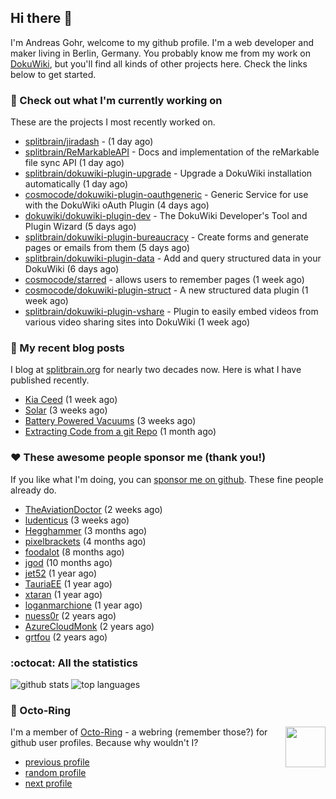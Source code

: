 ## Hi there :wave:

I'm Andreas Gohr, welcome to my github profile. I'm a web developer and maker living in Berlin, Germany. You probably know me from my work on [DokuWiki](https://github.com/splitbrain/dokuwiki), but you'll find all kinds of other projects here. Check the links below to get started.

### :hammer: Check out what I'm currently working on

These are the projects I most recently worked on.


- [splitbrain/jiradash](https://github.com/splitbrain/jiradash) -  (1 day ago)
- [splitbrain/ReMarkableAPI](https://github.com/splitbrain/ReMarkableAPI) - Docs and implementation of the reMarkable file sync API (1 day ago)
- [splitbrain/dokuwiki-plugin-upgrade](https://github.com/splitbrain/dokuwiki-plugin-upgrade) - Upgrade a DokuWiki installation automatically (1 day ago)
- [cosmocode/dokuwiki-plugin-oauthgeneric](https://github.com/cosmocode/dokuwiki-plugin-oauthgeneric) - Generic Service for use with the DokuWiki oAuth Plugin (4 days ago)
- [dokuwiki/dokuwiki-plugin-dev](https://github.com/dokuwiki/dokuwiki-plugin-dev) - The DokuWiki Developer&#39;s Tool and Plugin Wizard (5 days ago)
- [splitbrain/dokuwiki-plugin-bureaucracy](https://github.com/splitbrain/dokuwiki-plugin-bureaucracy) - Create forms and generate pages or emails from them (5 days ago)
- [splitbrain/dokuwiki-plugin-data](https://github.com/splitbrain/dokuwiki-plugin-data) - Add and query structured data in your DokuWiki (6 days ago)
- [cosmocode/starred](https://github.com/cosmocode/starred) - allows users to remember pages (1 week ago)
- [cosmocode/dokuwiki-plugin-struct](https://github.com/cosmocode/dokuwiki-plugin-struct) - A new structured data plugin (1 week ago)
- [splitbrain/dokuwiki-plugin-vshare](https://github.com/splitbrain/dokuwiki-plugin-vshare) - Plugin to easily embed videos from various video sharing sites into DokuWiki (1 week ago)

### :scroll: My recent blog posts

I blog at [splitbrain.org](https://www.splitbrain.org) for nearly two decades now. Here is what I have published recently.


- [Kia Ceed](https://www.splitbrain.org/blog/2023-04/16-kia_ceed_phev) (1 week ago)
- [Solar](https://www.splitbrain.org/blog/2023-04/04-solar) (3 weeks ago)
- [Battery Powered Vacuums](https://www.splitbrain.org/blog/2023-04/01-battery_powered_vacuums) (3 weeks ago)
- [Extracting Code from a git Repo](https://www.splitbrain.org/blog/2023-03/11-extracting_code_from_git_repo_with_history) (1 month ago)

### :hearts:️ These awesome people sponsor me (thank you!)

If you like what I'm doing, you can [sponsor me on github](https://github.com/sponsors/splitbrain). These fine people already do.


- [TheAviationDoctor](https://github.com/TheAviationDoctor) (2 weeks ago)
- [ludenticus](https://github.com/ludenticus) (3 weeks ago)
- [Hegghammer](https://github.com/Hegghammer) (3 months ago)
- [pixelbrackets](https://github.com/pixelbrackets) (4 months ago)
- [foodalot](https://github.com/foodalot) (8 months ago)
- [jgod](https://github.com/jgod) (10 months ago)
- [jet52](https://github.com/jet52) (1 year ago)
- [TauriaEE](https://github.com/TauriaEE) (1 year ago)
- [xtaran](https://github.com/xtaran) (1 year ago)
- [loganmarchione](https://github.com/loganmarchione) (1 year ago)
- [nuess0r](https://github.com/nuess0r) (2 years ago)
- [AzureCloudMonk](https://github.com/AzureCloudMonk) (2 years ago)
- [grtfou](https://github.com/grtfou) (2 years ago)

### :octocat: All the statistics

 ![github stats](https://github-readme-stats.vercel.app/api?username=splitbrain&show_icons=true&hide_title=true)
![top languages](https://github-readme-stats.vercel.app/api/top-langs/?username=splitbrain&layout=compact)


### :octopus: Octo-Ring

<img width="64" height="65" src="https://octo-ring.com/static/img/octo.png" align="right" alt="">

I'm a member of [Octo-Ring](https://octo-ring.com/) - a webring (remember those?) for github user profiles. Because why wouldn't I? 

* [previous profile](https://octo-ring.com/p/splitbrain/prev)
* [random profile](https://octo-ring.com/p/splitbrain/random)
* [next profile](https://octo-ring.com/p/splitbrain/next)

